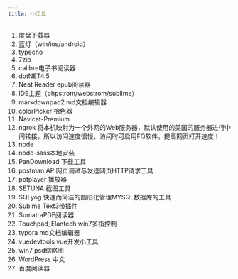 ```yaml
---
title: 小工具
---
```


1. 度盘下载器
2. 蓝灯（win/ios/android）
3. typecho
4. 7zip
5. calibre电子书阅读器
6. dotNET4.5
7. Neat Reader epub阅读器
8. IDE主题（phpstrom/webstrom/sublime）
9. markdownpad2 md文档编辑器
10. colorPicker 拾色器
11. Navicat-Premium 
12. ngrok 将本机映射为一个外网的Web服务器，默认使用的美国的服务器进行中间转接，所以访问速度很慢，访问时可启用FQ软件，提高网页打开速度！
13. node 
14. node-sass本地安装
15. PanDownload 下载工具
16. postman API网页调试与发送网页HTTP请求工具
17. potplayer 播放器
18. SETUNA 截图工具
19. SQLyog 快速而简洁的图形化管理MYSQL数据库的工具
20. Subime Text3带插件
21. SumatraPDF阅读器
22. Touchpad_Elantech win7多指控制
23. typora md文档编辑器
24. vuedevtools vue开发小工具
25. win7 psd缩略图
26. WordPress 中文
27. 百度阅读器
